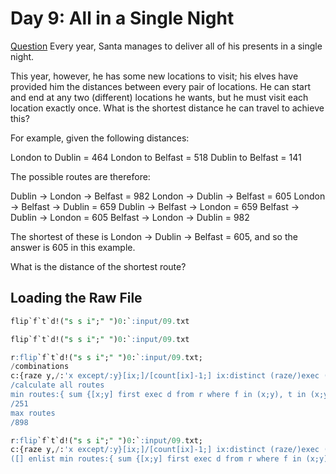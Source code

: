 # Day 9: All in a Single Night

[Question](https://adventofcode.com/2015/day/9) Every year, Santa manages to deliver all of his presents in a single night.

This year, however, he has some new locations to visit; his elves have provided him the distances between every pair of locations. He can start and end at any two (different) locations he wants, but he must visit each location exactly once. What is the shortest distance he can travel to achieve this?

For example, given the following distances:

London to Dublin = 464
London to Belfast = 518
Dublin to Belfast = 141

The possible routes are therefore:

Dublin -> London -> Belfast = 982
London -> Dublin -> Belfast = 605
London -> Belfast -> Dublin = 659
Dublin -> Belfast -> London = 659
Belfast -> Dublin -> London = 605
Belfast -> London -> Dublin = 982

The shortest of these is London -> Dublin -> Belfast = 605, and so the answer is 605 in this example.

What is the distance of the shortest route?

## Loading the Raw File

```sql type='sankey' server='kdbserver'
flip`f`t`d!("s s i";" ")0:`:input/09.txt
```

```sql type='grid' server='kdbserver'
flip`f`t`d!("s s i";" ")0:`:input/09.txt
```

```sql showcodeonly
r:flip`f`t`d!("s s i";" ")0:`:input/09.txt;
/combinations
c:{raze y,/:'x except/:y}[ix;]/[count[ix]-1;] ix:distinct (raze/)exec (f;t) from r;
/calculate all routes
min routes:{ sum {[x;y] first exec d from r where f in (x;y), t in (x;y) }.'-2#'prev\[count[x]-2;x] } each c
/251
max routes
/898
```

```sql server='kdbserver'
r:flip`f`t`d!("s s i";" ")0:`:input/09.txt;
c:{raze y,/:'x except/:y}[ix;]/[count[ix]-1;] ix:distinct (raze/)exec (f;t) from r;
([] enlist min routes:{ sum {[x;y] first exec d from r where f in (x;y), t in (x;y) }.'-2#'prev\[count[x]-2;x] } each c)
```
